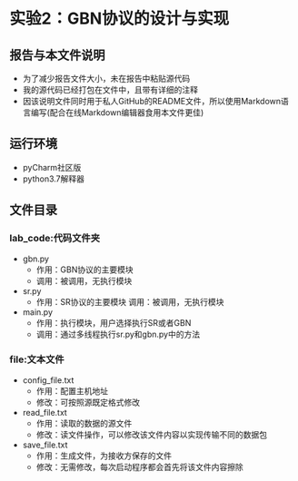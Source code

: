 # 实验2：GBN协议的设计与实现
## 报告与本文件说明
- 为了减少报告文件大小，未在报告中粘贴源代码
- 我的源代码已经打包在文件中，且带有详细的注释
- 因该说明文件同时用于私人GitHub的README文件，所以使用Markdown语言编写(配合在线Markdown编辑器食用本文件更佳)
## 运行环境
- pyCharm社区版
- python3.7解释器
## 文件目录
### lab_code:代码文件夹
- gbn.py
    - 作用：GBN协议的主要模块
    - 调用：被调用，无执行模块
- sr.py
    - 作用：SR协议的主要模块
    调用：被调用，无执行模块
- main.py
    - 作用：执行模块，用户选择执行SR或者GBN
    - 调用：通过多线程执行sr.py和gbn.py中的方法
### file:文本文件
- config_file.txt
    - 作用：配置主机地址
    - 修改：可按照源既定格式修改
- read_file.txt
    - 作用：读取的数据的源文件
    - 修改：读文件操作，可以修改该文件内容以实现传输不同的数据包
- save_file.txt
    - 作用：生成文件，为接收方保存的文件
    - 修改：无需修改，每次启动程序都会首先将该文件内容擦除